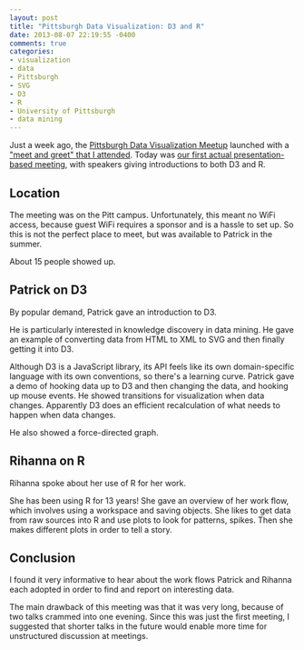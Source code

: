 ```yaml
---
layout: post
title: "Pittsburgh Data Visualization: D3 and R"
date: 2013-08-07 22:19:55 -0400
comments: true
categories: 
- visualization
- data
- Pittsburgh
- SVG
- D3
- R
- University of Pittsburgh
- data mining
---
```

Just a week ago, the [Pittsburgh Data Visualization Meetup](http://www.meetup.com/Pittsburgh-Data-Visualization-Group/) launched with a ["meet and greet" that I attended](/blog/2013/07/30/pittsburgh-data-visualization-meetup-inaugural-meet-and-greet/). Today was [our first actual presentation-based meeting](http://www.meetup.com/Pittsburgh-Data-Visualization-Group/events/132375562/), with speakers giving introductions to both D3 and R.

<!--more-->

## Location

The meeting was on the Pitt campus. Unfortunately, this meant no WiFi access, because guest WiFi requires a sponsor and is a hassle to set up. So this is not the perfect place to meet, but was available to Patrick in the summer.

About 15 people showed up.

## Patrick on D3

By popular demand, Patrick gave an introduction to D3.

He is particularly interested in knowledge discovery in data mining. He gave an example of converting data from HTML to XML to SVG and then finally getting it into D3.

Although D3 is a JavaScript library, its API feels like its own domain-specific language with its own conventions, so there's a learning curve. Patrick gave a demo of hooking data up to D3 and then changing the data, and hooking up mouse events. He showed transitions for visualization when data changes. Apparently D3 does an efficient recalculation of what needs to happen when data changes.

He also showed a force-directed graph.

## Rihanna on R

Rihanna spoke about her use of R for her work.

She has been using R for 13 years! She gave an overview of her work flow, which involves using a workspace and saving objects. She likes to get data from raw sources into R and use plots to look for patterns, spikes. Then she makes different plots in order to tell a story.

## Conclusion

I found it very informative to hear about the work flows Patrick and Rihanna each adopted in order to find and report on interesting data.

The main drawback of this meeting was that it was very long, because of two talks crammed into one evening. Since this was just the first meeting, I suggested that shorter talks in the future would enable more time for unstructured discussion at meetings.
